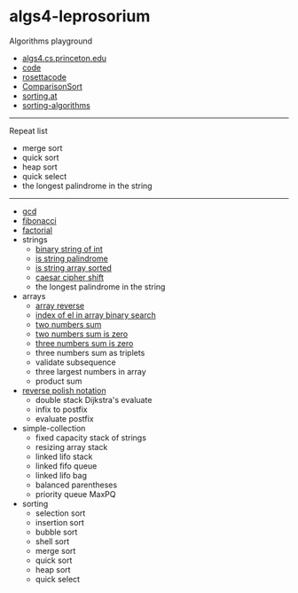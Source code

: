 # algs4-leprosorium

Algorithms playground 
- [algs4.cs.princeton.edu](https://algs4.cs.princeton.edu/home/)
- [code](https://algs4.cs.princeton.edu/code/)
- [rosettacode](https://rosettacode.org/wiki/Category:Programming_Tasks)
- [ComparisonSort](https://www.cs.usfca.edu/~galles/visualization/ComparisonSort.html)
- [sorting.at](http://sorting.at/)
- [sorting-algorithms](https://www.toptal.com/developers/sorting-algorithms)
___
Repeat list
- merge sort
- quick sort
- heap sort
- quick select
- the longest palindrome in the string
___

- [gcd](https://github.com/solairerove/algs4-leprosorium/blob/master/euclid-highest-common-factor/src/main/java/com/github/solairerove/algs4/leprosorium/gcd_euclid/Application.java)
- [fibonacci](https://github.com/solairerove/algs4-leprosorium/blob/6981facfdce0753c01b4e3a25ae21ba1b9035f70/fibonacci/src/main/java/com/github/solairerove/algs4/leprosorium/fibonacci/Application.java#L54)
- [factorial](https://github.com/solairerove/algs4-leprosorium/blob/41154b2f7152dff03257f8e3ebcddeb28511b344/factorial/src/main/java/com/github/solairerove/algs4/leprosorium/factorial/Application.java#L10)
- strings
    - [binary string of int](https://github.com/solairerove/algs4-leprosorium/blob/a476ba05ba9549e21b5fa1b4096ecad73e14d3ca/exercise/src/main/java/com/github/solairerove/algs4/leprosorium/exercise1/ToBinaryStringApplication.java#L11)
    - [is string palindrome](https://github.com/solairerove/algs4-leprosorium/blob/39400707393632541e2db715d39a7fcdff85822b/simple-string/src/main/java/com/github/solairerove/algs4/leprosorium/simple_string/IsPalindromeApplication.java#L13)
    - [is string array sorted](https://github.com/solairerove/algs4-leprosorium/blob/dcb71b86dc350bb726cad951f3d2fa66998a12a9/simple-string/src/main/java/com/github/solairerove/algs4/leprosorium/simple_string/IsStringArraySorted.java#L17)
    - [caesar cipher shift](https://github.com/solairerove/algs4-leprosorium/blob/0e38a3a848ff60b8c9e28a4a008ac17a1adb80d8/simple-string/src/main/java/com/github/solairerove/algs4/leprosorium/simple_string/CaesarCipherEncryptor.java#L21)
    - the longest palindrome in the string
- arrays
    - [array reverse](https://github.com/solairerove/algs4-leprosorium/blob/dcb71b86dc350bb726cad951f3d2fa66998a12a9/simple-array/src/main/java/com/github/solairerove/algs4/leprosorium/simple_arrays/Application.java#L84)
    - [index of el in array binary search](https://github.com/solairerove/algs4-leprosorium/blob/a1a6c3a6329faf6999f29254a0fa16374d80abfc/binary/src/main/java/com/github/solairerove/algs4/leprosorium/binary/Application.java#L34)
    - [two numbers sum](https://github.com/solairerove/algs4-leprosorium/blob/c6f23c28aa86911bd39130913e78c7e14a96af7c/two-number-sum/src/main/java/com/github/solairerove/algs4/leprosorium/two_number_sum/TwoNumberSum.java#L69)
    - [two numbers sum is zero](https://github.com/solairerove/algs4-leprosorium/blob/5d06b09fa8edefec3caba92e568f57299b29fc4a/two-number-sum/src/main/java/com/github/solairerove/algs4/leprosorium/two_number_sum/TwoSum.java#L21)
    - [three numbers sum is zero](https://github.com/solairerove/algs4-leprosorium/blob/e7abb3409d113e541a66cc2cafb87abadd45c2b5/two-number-sum/src/main/java/com/github/solairerove/algs4/leprosorium/two_number_sum/ThreeSum.java#L36)
    - three numbers sum as triplets
    - validate subsequence
    - three largest numbers in array
    - product sum
- [reverse polish notation](https://github.com/solairerove/algs4-leprosorium/tree/master/edsger-wybe-dijkstra/src/main/java/com/github/solairerove/algs4/leprosorium/dijkstra)
    - double stack Dijkstra's evaluate
    - infix to postfix
    - evaluate postfix
- simple-collection
    - fixed capacity stack of strings
    - resizing array stack
    - linked lifo stack
    - linked fifo queue
    - linked lifo bag
    - balanced parentheses
    - priority queue MaxPQ
- sorting
    - selection sort
    - insertion sort
    - bubble sort
    - shell sort
    - merge sort
    - quick sort
    - heap sort
    - quick select
